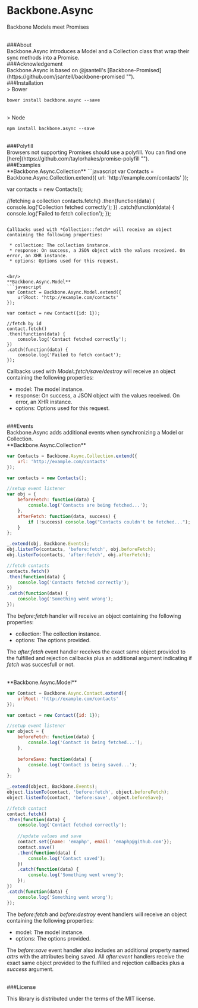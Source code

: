 # Backbone.Async
Backbone Models meet Promises

<br/>
###About

<br/>
Backbone.Async introduces a Model and a Collection class that wrap their sync methods into a Promise.

<br/>
###Acknowledgement

<br/>
Backbone.Async is based on @jsantell's [Backbone-Promised](https://github.com/jsantell/backbone-promised "").

<br/>
###Installation

<br/>
> Bower

    bower install backbone.async --save

<br/>
> Node

    npm install backbone.async --save


<br/>
###Polyfill

<br/>
Browsers not supporting Promises should use a polyfill. You can find one [here](https://github.com/taylorhakes/promise-polyfill "").

<br/>
###Examples

<br/>
**Backbone.Async.Collection**
```javascript
var Contacts = Backbone.Async.Collection.extend({
    url: 'http://example.com/contacts'
});

var contacts = new Contacts();

//fetching a collection
contacts.fetch()
.then(function(data) {
    console.log('Collection fetched correctly');
})
.catch(function(data) {
    console.log('Failed to fetch collection');
});
```

Callbacks used with *Collection::fetch* will receive an object containing the following properties:

 * collection: The collection instance.
 * response: On success, a JSON object with the values received. On error, an XHR instance.
 * options: Options used for this request.


<br/>
**Backbone.Async.Model**
```javascript
var Contact = Backbone.Async.Model.extend({
    urlRoot: 'http://example.com/contacts'
});

var contact = new Contact({id: 1});

//fetch by id
contact.fetch()
.then(function(data) {
    console.log('Contact fetched correctly');    
})
.catch(function(data) {
    console.log('Failed to fetch contact');
});
```

Callbacks used with *Model::fetch/save/destroy* will receive an object containing the following properties:

 * model: The model instance.
 * response: On success, a JSON object with the values received. On error, an XHR instance.
 * options: Options used for this request.


<br/>
###Events

<br/>
Backbone.Async adds additional events when synchronizing a Model or Collection.

<br/>
**Backbone.Async.Collection**

```javascript
var Contacts = Backbone.Async.Collection.extend({
    url: 'http://example.com/contacts'
});

var contacts = new Contacts();

//setup event listener
var obj = {
    beforeFetch: function(data) {
        console.log('Contacts are being fetched...');
    },
    afterFetch: function(data, success) {
        if (!success) console.log("Contacts couldn't be fetched...");
    }    
};

_.extend(obj, Backbone.Events);
obj.listenTo(contacts, 'before:fetch', obj.beforeFetch);
obj.listenTo(contacts, 'after:fetch', obj.afterFetch);

//fetch contacts
contacts.fetch()
.then(function(data) {
    console.log('Contacts fetched correctly');
})
.catch(function(data) {
    console.log('Something went wrong');
});
```

The *before:fetch* handler will receive an object containing the following properties:

 * collection: The collection instance.
 * options: The options provided.


The *after:fetch* event handler receives the exact same object provided to the fulfilled and rejection callbacks plus an additional argument indicating if *fetch* was succesfull or not.

<br/>
**Backbone.Async.Model**

```javascript
var Contact = Backbone.Async.Contact.extend({
    urlRoot: 'http://example.com/contacts'
});

var contact = new Contact({id: 1});

//setup event listener
var object = {
    beforeFetch: function(data) {
        console.log('Contact is being fetched...');
    },
    
    beforeSave: function(data) {
        console.log('Contact is being saved...');
    }
};

_.extend(object, Backbone.Events);
object.listenTo(contact, 'before:fetch', object.beforeFetch);
object.listenTo(contact, 'before:save', object.beforeSave);

//fetch contact
contact.fetch()
.then(function(data) {
    console.log('Contact fetched correctly');
    
    //update values and save
    contact.set({name: 'emaphp', email: 'emaphp@github.com'});
    contact.save()
    .then(function(data) {
        console.log('Contact saved');
    })
    .catch(function(data) {
        console.log('Something went wrong');
    });
})
.catch(function(data) {
    console.log('Something went wrong');
});
```

The *before:fetch* and *before:destroy* event handlers will receive an object containing the following properties:

 * model: The model instance.
 * options: The options provided.

The *before:save* event handler also includes an additional property named *attrs* with the attributes being saved. All *after:event* handlers receive the exact same object provided to the fulfilled and rejection callbacks plus a *success* argument.

<br/>
###License

This library is distributed under the terms of the MIT license.